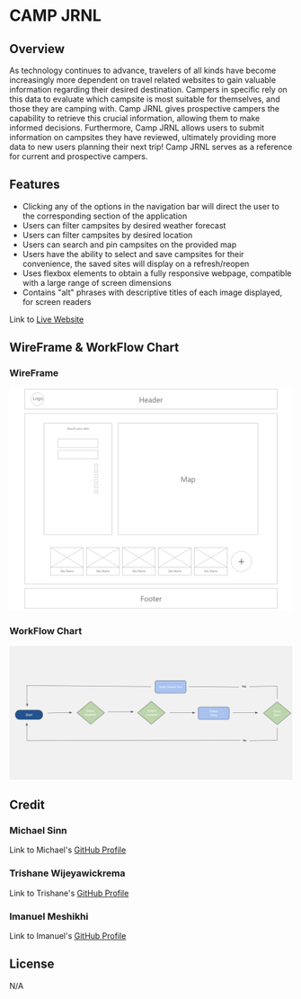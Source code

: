 # CAMP JRNL

## Overview

As technology continues to advance, travelers of all kinds have become increasingly more dependent on travel related websites to gain valuable information regarding their desired destination. Campers in specific rely on this data to evaluate which campsite is most suitable for themselves, and those they are camping with. Camp JRNL gives prospective campers the capability to retrieve this crucial information, allowing them to make informed decisions. Furthermore, Camp JRNL allows users to submit information on campsites they have reviewed, ultimately providing more data to new users planning their next trip! Camp JRNL serves as a reference for current and prospective campers.

## Features

- Clicking any of the options in the navigation bar will direct the user to the corresponding section of the application
- Users can filter campsites by desired weather forecast
- Users can filter campsites by desired location
- Users can search and pin campsites on the provided map
- Users have the ability to select and save campsites for their convenience, the saved sites will display on a refresh/reopen
- Uses flexbox elements to obtain a fully responsive webpage, compatible with a large range of screen dimensions
- Contains "alt" phrases with descriptive titles of each image displayed, for screen readers

Link to [Live Website](https://michaelsinn.github.io/camping-journal/)

## WireFrame & WorkFlow Chart

### WireFrame

![wireframe](assets/images/home-page.png)

### WorkFlow Chart

![workflow-chart](assets/images/campjrnl-workflow-chart.png)

## Credit

### Michael Sinn
Link to Michael's [GitHub Profile](https://github.com/MichaelSinn)

### Trishane Wijeyawickrema
Link to Trishane's [GitHub Profile](https://github.com/Trishaneww)

### Imanuel Meshikhi
Link to Imanuel's [GitHub Profile](https://github.com/Imanuel3)

## License

N/A

